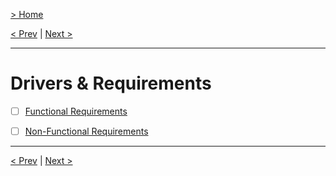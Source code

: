 [> Home](../readme.md)

[< Prev](../2.Business-goals/readme.md)  |  [Next >](functional-requirements.md)

---

# Drivers & Requirements

* [ ] [Functional Requirements](functional-requirements.md#functional-requirements)
* [ ] [Non-Functional Requirements](non-functional-requirements.md#non-functional-requirements)



---

[< Prev](../2.Business-goals/readme.md)  |  [Next >](functional-requirements.md)
